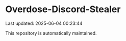 # Overdose-Discord-Stealer

Last updated: 2025-06-04 00:23:44

This repository is automatically maintained.
